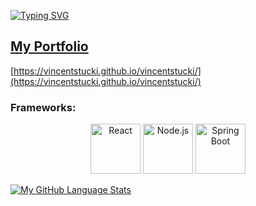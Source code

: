 [![Typing SVG](https://readme-typing-svg.demolab.com?font=Fira+Code&duration=2000&pause=1000&width=435&lines=Welcome+to+My+Profile;My+name+is+Vincent+Stucki)](https://git.io/typing-svg)
## [My Portfolio](https://vincentstucki.github.io/vincentstucki/)
[https://vincentstucki.github.io/vincentstucki/](https://vincentstucki.github.io/vincentstucki/)


### Frameworks:
<p align="center">
  <img src="https://upload.wikimedia.org/wikipedia/commons/a/a7/React-icon.svg" alt="React" width="80" height="80" />
  <img src="https://upload.wikimedia.org/wikipedia/commons/d/d9/Node.js_logo.svg" alt="Node.js" width="80" height="80" />
  <img src="https://upload.wikimedia.org/wikipedia/commons/4/44/Spring_Framework_Logo_2018.svg" alt="Spring Boot" width="80" height="80" />
</p>

[![My GitHub Language Stats](https://github-readme-stats.vercel.app/api/top-langs/?username=VincentStucki&langs_count=5&theme=tokyonight)]()

